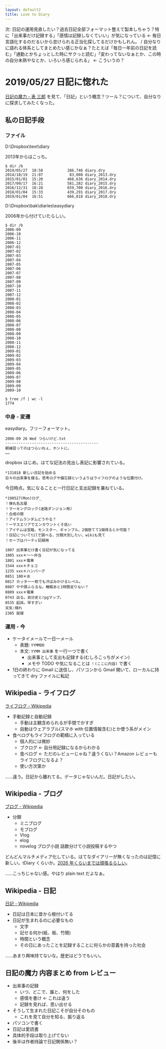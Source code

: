 ```yaml
---
layout: default2
title: Love to Diary
---
```


次: 日記の運用見直したい？過去日記全部フォーマット整えて製本しちゃう？特に「出来事だけ記録する」「感情は記録しなくていい」が気になっている ← 毎日言語化するのだるいから怠けられる正当化探してるだけかもしれん。 / 自分なりに語れる体系としてまとめたい感じかなぁ？たとえば「毎日一年前の日記を読む」「通勤とかちょっとした時にサクっと読む」「変わってないなぁとか、この時の自分未熟やなとか、いろいろ感じられる」 ← こういうの？

# 2019/05/27 日記に惚れた
[日記の魔力 - 表 三郎](https://www.amazon.co.jp/%E6%97%A5%E8%A8%98%E3%81%AE%E9%AD%94%E5%8A%9B-%E8%A1%A8-%E4%B8%89%E9%83%8E-ebook/dp/B008BCCT8A) を見て、「日記」という概念？ツール？について、自分なりに探求してみたくなった。

## 私の日記手段

### ファイル
D:\Dropbox\text\diary

2013年からはこっち。

```
$ dir /b
2019/05/27  18:58           286,746 diary.dry
2014/10/19  21:07            83,008 diary_2013.dry
2015/01/01  15:20           468,636 diary_2014.dry
2017/09/17  16:21           581,282 diary_2015.dry
2016/12/31  18:28           659,700 diary_2016.dry
2018/01/04  15:33           439,291 diary_2017.dry
2019/01/04  16:51           666,818 diary_2018.dry
```

D:\Dropbox\bak\diaries\easydiary

2006年から付けていたらしい。

```
$ dir /b
2006-09
2006-10
2006-11
2006-12
2007-01
2007-02
2007-03
2007-04
2007-05
2007-06
2007-07
2007-08
2007-09
2007-10
2007-11
2007-12
2008-01
2008-02
2008-03
2008-04
2008-05
2008-06
2008-07
2008-08
2008-09
2008-10
2008-11
2008-12
2009-01
2009-02
2009-03
2009-04
2009-05
2009-06
2009-07
2009-08
2009-09
2009-10

$ tree /f | wc -l
1774
```

### 中身 - 変遷
easydiary。フリーフォーマット。

```
2006-09 26 Wed つらいけど.txt
------------------------------------------
朝補習ってのはつらいねぇ、ホントに。
……
```

dropbox はじめ。はてな記法の見出し表記に影響されている。

```
*131018 新しい日記を始める
日々の出来事を綴る。思考ログや備忘録というよりはライフログのような位置付け。
```

今日時点。気になることと一行日記と支出記録を兼ねている。

```
*190527(Mon)ログ_
！弾丸名古屋
！マーキングロック(迷路ダンジョン用)
！合成の間
！アイテムランダムどうやる？
！一マスエリアでエンカウントくそ低い
！アイテムは宝箱、モンスター、ギャンブル、2個捨てて1個得るとか可能？
！日記についてtilで調べる、分類大別したい、wikiも見て
！セーブはパーティ記録用

1807 出来事だけ書く日記が気になってる
1805 xxx＊～～弁当
1801 xxx＊電車
1544 xxx＊チョコ
1235 xxx＊ハンバーグ
0851 100＊水
0817 カッター一枚でも汗ばみかけるレベル。
0807 やや頭ふらるな。睡眠あと1時間足りない？
0809 xxx＊電車
0743 出る。自分史とrpgマップ。
0535 起床。早すぎい
天気:晴れ
2305 就寝
```

### 運用 - 今
- ケータイメールで一日一メール
  - 表題: `YYMMDD`
  - 本文: `YYMM 出来事` を一行一つで書く
    - 出来事として支出も記録する(むしろこっちがメイン)
    - メモや TODO や気になることは `！(ここに内容)` で書く
- 1日の終わりに Gmail に送信し、パソコンから Gmail 開いて、ローカルに持ってきて dry ファイルに転記

## Wikipedia - ライフログ
[ライフログ - Wikipedia](https://ja.wikipedia.org/wiki/%E3%83%A9%E3%82%A4%E3%83%95%E3%83%AD%E3%82%B0)

- 手動記録と自動記録
  - 手動は主観含められるが手間でかすぎ
  - 自動はウェアラブル(スマホ with 位置情報含む)とか使う系がメイン
- 食べログもライフログの範疇に入っている
  - 個人的には微妙
  - ブクログ ← 自分用記録になるからわかる
  - 食べログ ← ただのレビューじゃね？違うくない？Amazon レビューもライフログになるよ？
  - 使い方次第か

……違う。日記から離れてる。データじゃないんだ。日記がしたい。

## Wikipedia - ブログ
[ブログ - Wikipedia](https://ja.wikipedia.org/wiki/%E3%83%96%E3%83%AD%E3%82%B0)

- 分類
  - ミニブログ
  - モブログ
  - Vlog
  - elog
  - novelog ブログ小説 話数分けて小説投稿するやつ

どんどんマルチメディア化している。はてなダイアリーが無くなったのは記憶に新しい。tDiary くらいか。[2026 年くらいまでは頑張るらしい](http://www.tdiary.org/20021107.html)。

……こっちじゃない感。やはり plain text だよなぁ。

## Wikipedia - 日記

[日記 - Wikipedia](https://ja.wikipedia.org/wiki/%E6%97%A5%E8%A8%98)

- 日記は日本に昔から根付いてる
- 日記が生まれるのに必要なもの
  - 文字
  - 記せる何か(紙、板、竹簡)
  - 時間という概念
  - その日にあったことを記録することに何らかの意義を持った社会

……あまり興味持てないな。歴史はどうでもいい。

## 日記の魔力 内容まとめ from レビュー
- 出来事の記録
  - いつ、どこで、誰と、何をした
  - 感情を書け ← これは違う
  - 記録を見れば、思い出せる
- そうして生まれた日記こそが自分そのもの
  - これを見て自分を知る、振り返る
- パソコンで書く
- 日記は愛読書
- 具体的手段は取り上げてない
- 後半は作者持論で日記関係無い？

